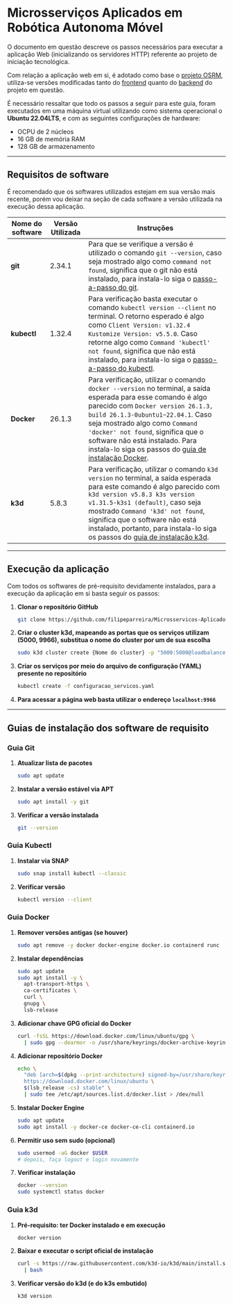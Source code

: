 # Microsserviços Aplicados em Robótica Autonoma Móvel

O documento em questão descreve os passos necessários para executar a aplicação Web (inicializando os servidores HTTP) referente ao projeto de iniciação tecnológica. 

Com relação a aplicação web em si, é adotado como base o [projeto OSRM](https://project-osrm.org/), utiliza-se versões modificadas tanto do [frontend](https://github.com/Project-OSRM/osrm-frontend) quanto do [backend](https://github.com/Project-OSRM/osrm-backend) do projeto em questão.

É necessário ressaltar que todo os passos a seguir para este guia, foram executados em uma máquina virtual utilizando como sistema operacional o **Ubuntu 22.04LTS**, e com as seguintes configurações de hardware: 

  * OCPU de 2 núcleos 
  * 16 GB de memória RAM 
  * 128 GB de armazenamento
****
## Requisitos de software
É recomendado que os softwares utilizados estejam em sua versão mais recente, porém vou deixar na seção de cada software a versão utilizada na execução dessa aplicação.

|  Nome do software| Versão Utilizada| Instruções                                                                                                                                                                           |
|------------------|-----------------|--------------------------------------------------------------------------------------------------------------------------------------------------------------------------------------|
|       **git** |      2.34.1     |Para que se verifique a versão é utilizado o comando `git --version`, caso seja mostrado algo como `command not found`, significa que o git não está instalado, para instala-lo siga o [passo-a-passo do git](#guia-git).|
|   **kubectl** |    1.32.4       |Para verificação basta executar o comando  `kubectl version --client` no terminal. O retorno esperado é  algo como `Client Version: v1.32.4 Kustomize Version: v5.5.0`. Caso retorne algo como `Command 'kubectl' not found`, significa que não está instalado, para instala-lo siga o [passo-a-passo do kubectl](#guia-kubectl).                         |
|     **Docker**|   26.1.3        |Para verificação, utilizar o comando `docker --version` no terminal, a saída esperada para esse comando é algo parecido com `Docker version 26.1.3, build 26.1.3-0ubuntu1~22.04.1`. Caso seja mostrado algo como `Command 'docker' not found`, significa que o software não está instalado. Para instala-lo siga os passos do [guia de instalação Docker](#guia-docker).|
|      **k3d**|   5.8.3         |Para verificação, utilizar o comando `k3d version` no terminal, a saída esperada para este comando é  algo parecido com `k3d version v5.8.3 k3s version v1.31.5-k3s1 (default)`, caso seja mostrado `Command 'k3d' not found`, significa que o software não está instalado, portanto, para instala-lo siga os passos do [guia de instalação k3d](#guia-k3d).|


---
## Execução da aplicação
Com todos os softwares de pré-requisito devidamente instalados, para a execução da aplicação em si basta seguir os passos:

1. **Clonar o repositório GitHub**  
   ```bash
   git clone https://github.com/filipeparreira/Microsservicos-Aplicado-em-Robotica-Autonoma-Movel
   ```  

2. **Criar o cluster k3d, mapeando as portas que os serviços utilizam (5000, 9966), substitua o nome do cluster por um de sua escolha**  
   ```bash
   sudo k3d cluster create {Nome do cluster} -p "5000:5000@loadbalancer" -p "9966:9966@loadbalancer"
   ```  

3. **Criar os serviços por meio do arquivo de configuração (YAML) presente no repositório**  
   ```bash
   kubectl create -f configuracao_servicos.yaml
   ```  

4. **Para acessar a página web basta utilizar o endereço `localhost:9966`**  

****
## Guias de instalação dos software de requisito

### Guia Git

1. **Atualizar lista de pacotes**  
   ```bash
   sudo apt update
   ```

2. **Instalar a versão estável via APT**  
   ```bash
   sudo apt install -y git
   ```
3. **Verificar a versão instalada**  
   ```bash
   git --version
   ```  
### Guia Kubectl

1. **Instalar via SNAP**  
   ```bash
   sudo snap install kubectl --classic
   ```

5. **Verificar versão**  
   ```bash
   kubectl version --client
   ```  

### Guia Docker

1. **Remover versões antigas (se houver)**  
   ```bash
   sudo apt remove -y docker docker-engine docker.io containerd runc
   ```

2. **Instalar dependências**  
   ```bash
   sudo apt update
   sudo apt install -y \
     apt-transport-https \
     ca-certificates \
     curl \
     gnupg \
     lsb-release
   ```

3. **Adicionar chave GPG oficial do Docker**  
   ```bash
   curl -fsSL https://download.docker.com/linux/ubuntu/gpg \
     | sudo gpg --dearmor -o /usr/share/keyrings/docker-archive-keyring.gpg
   ```

4. **Adicionar repositório Docker**  
   ```bash
   echo \
     "deb [arch=$(dpkg --print-architecture) signed-by=/usr/share/keyrings/docker-archive-keyring.gpg] \
     https://download.docker.com/linux/ubuntu \
     $(lsb_release -cs) stable" \
     | sudo tee /etc/apt/sources.list.d/docker.list > /dev/null
   ```

5. **Instalar Docker Engine**  
   ```bash
   sudo apt update
   sudo apt install -y docker-ce docker-ce-cli containerd.io
   ```

6. **Permitir uso sem sudo (opcional)**  
   ```bash
   sudo usermod -aG docker $USER
   # depois, faça logout e login novamente
   ```

7. **Verificar instalação**  
   ```bash
   docker --version
   sudo systemctl status docker
   ```

### Guia k3d

1. **Pré-requisito: ter Docker instalado e em execução**  
   ```bash
   docker version
   ```

2. **Baixar e executar o script oficial de instalação**  
   ```bash
   curl -s https://raw.githubusercontent.com/k3d-io/k3d/main/install.sh \
     | bash
   ```

3. **Verificar versão do k3d (e do k3s embutido)**  
   ```bash
   k3d version
   ```  










